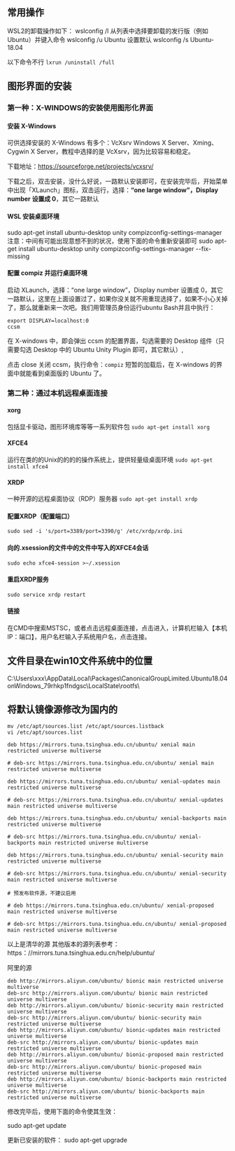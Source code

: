 ## 常用操作

WSL2的卸载操作如下：
wslconfig /l
从列表中选择要卸载的发行版（例如Ubuntu）并键入命令
wslconfig /u Ubuntu
设置默认
wslconfig /s Ubuntu-18.04 


以下命令不行
`lxrun /uninstall /full`

## 图形界面的安装
### 第一种：X-WINDOWS的安装使用图形化界面
#### 安装 X-Windows
可供选择安装的 X-Windows 有多个：VcXsrv Windows X Server、Xming、Cygwin X Server，教程中选择的是 VcXsrv，因为比较容易和稳定。

下载地址：https://sourceforge.net/projects/vcxsrv/

下载之后，双击安装，没什么好说，一路默认安装即可，在安装完毕后，开始菜单中出现「XLaunch」图标，双击运行，选择：**“one large window”，Display number 设置成 0**，其它一路默认

#### WSL 安装桌面环境
sudo apt-get install ubuntu-desktop unity compizconfig-settings-manager
注意：中间有可能出现意想不到的状况，使用下面的命令重新安装即可
sudo apt-get install ubuntu-desktop unity compizconfig-settings-manager --fix-missing

#### 配置 compiz 并运行桌面环境

启动 XLaunch，选择：“one large window”，Display number 设置成 0，其它一路默认，这里在上面设置过了，如果你没关就不用重现选择了，如果不小心关掉了，那么就重新来一次吧。我们用管理员身份运行ubuntu Bash并且中执行：
```
export DISPLAY=localhost:0
ccsm
```
在 X-windows 中，即会弹出 ccsm 的配置界面，勾选需要的 Desktop 组件（只需要勾选 Desktop 中的 Ubuntu Unity Plugin 即可，其它默认）,

点击 close 关闭 ccsm，执行命令：`compiz`
短暂的加载后，在 X-windows 的界面中就能看到桌面版的 Ubuntu 了。


### 第二种：通过本机远程桌面连接
#### xorg
包括显卡驱动，图形环境库等等一系列软件包
`sudo apt-get install xorg`
#### XFCE4
运行在类的的Unix的的的的操作系统上，提供轻量级桌面环境
`sudo apt-get install xfce4`
#### XRDP
一种开源的远程桌面协议（RDP）服务器
`sudo apt-get install xrdp`
#### 配置XRDP（配置端口）
`sudo sed -i 's/port=3389/port=3390/g' /etc/xrdp/xrdp.ini`

#### 向的.xsession的文件中的文件中写入的XFCE4会话
`sudo echo xfce4-session >~/.xsession`
#### 重启XRDP服务
`sudo service xrdp restart`

#### 链接
在CMD中搜索MSTSC，或者点击远程桌面连接，点击进入，计算机栏输入【本机IP：端口】，用户名栏输入子系统用户名，点击连接。

## 文件目录在win10文件系统中的位置

C:\Users\xxx\AppData\Local\Packages\CanonicalGroupLimited.Ubuntu18.04onWindows_79rhkp1fndgsc\LocalState\rootfs\

## 将默认镜像源修改为国内的
```
mv /etc/apt/sources.list /etc/apt/sources.listback
vi /etc/apt/sources.list

deb https://mirrors.tuna.tsinghua.edu.cn/ubuntu/ xenial main restricted universe multiverse

# deb-src https://mirrors.tuna.tsinghua.edu.cn/ubuntu/ xenial main restricted universe multiverse

deb https://mirrors.tuna.tsinghua.edu.cn/ubuntu/ xenial-updates main restricted universe multiverse

# deb-src https://mirrors.tuna.tsinghua.edu.cn/ubuntu/ xenial-updates main restricted universe multiverse

deb https://mirrors.tuna.tsinghua.edu.cn/ubuntu/ xenial-backports main restricted universe multiverse

# deb-src https://mirrors.tuna.tsinghua.edu.cn/ubuntu/ xenial-backports main restricted universe multiverse

deb https://mirrors.tuna.tsinghua.edu.cn/ubuntu/ xenial-security main restricted universe multiverse

# deb-src https://mirrors.tuna.tsinghua.edu.cn/ubuntu/ xenial-security main restricted universe multiverse

# 预发布软件源，不建议启用

# deb https://mirrors.tuna.tsinghua.edu.cn/ubuntu/ xenial-proposed main restricted universe multiverse

# deb-src https://mirrors.tuna.tsinghua.edu.cn/ubuntu/ xenial-proposed main restricted universe multiverse

```
以上是清华的源
其他版本的源列表参考：https：//mirrors.tuna.tsinghua.edu.cn/help/ubuntu/

阿里的源
```
deb http://mirrors.aliyun.com/ubuntu/ bionic main restricted universe multiverse
deb-src http://mirrors.aliyun.com/ubuntu/ bionic main restricted universe multiverse
deb http://mirrors.aliyun.com/ubuntu/ bionic-security main restricted universe multiverse
deb-src http://mirrors.aliyun.com/ubuntu/ bionic-security main restricted universe multiverse
deb http://mirrors.aliyun.com/ubuntu/ bionic-updates main restricted universe multiverse
deb-src http://mirrors.aliyun.com/ubuntu/ bionic-updates main restricted universe multiverse
deb http://mirrors.aliyun.com/ubuntu/ bionic-proposed main restricted universe multiverse
deb-src http://mirrors.aliyun.com/ubuntu/ bionic-proposed main restricted universe multiverse
deb http://mirrors.aliyun.com/ubuntu/ bionic-backports main restricted universe multiverse
deb-src http://mirrors.aliyun.com/ubuntu/ bionic-backports main restricted universe multiverse
```



修改完毕后，使用下面的命令使其生效：

sudo apt-get update

更新已安装的软件：
sudo apt-get upgrade